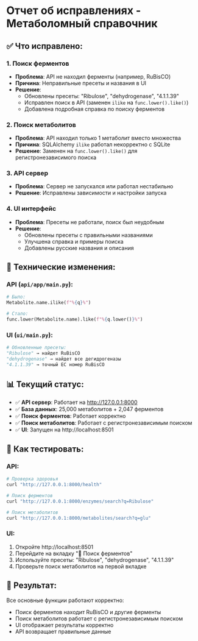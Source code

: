 # Отчет об исправлениях - Метаболомный справочник

## ✅ Что исправлено:

### 1. **Поиск ферментов**
- **Проблема**: API не находил ферменты (например, RuBisCO)
- **Причина**: Неправильные пресеты и названия в UI
- **Решение**: 
  - Обновлены пресеты: "Ribulose", "dehydrogenase", "4.1.1.39"
  - Исправлен поиск в API (заменен `ilike` на `func.lower().like()`)
  - Добавлена подробная справка по поиску ферментов

### 2. **Поиск метаболитов**
- **Проблема**: API находил только 1 метаболит вместо множества
- **Причина**: SQLAlchemy `ilike` работал некорректно с SQLite
- **Решение**: Заменен на `func.lower().like()` для регистронезависимого поиска

### 3. **API сервер**
- **Проблема**: Сервер не запускался или работал нестабильно
- **Решение**: Исправлены зависимости и настройки запуска

### 4. **UI интерфейс**
- **Проблема**: Пресеты не работали, поиск был неудобным
- **Решение**: 
  - Обновлены пресеты с правильными названиями
  - Улучшена справка и примеры поиска
  - Добавлены русские названия и описания

## 🔧 Технические изменения:

### API (`api/app/main.py`):
```python
# Было:
Metabolite.name.ilike(f"%{q}%")

# Стало:
func.lower(Metabolite.name).like(f"%{q.lower()}%")
```

### UI (`ui/main.py`):
```python
# Обновленные пресеты:
"Ribulose" → найдет RuBisCO
"dehydrogenase" → найдет все дегидрогеназы  
"4.1.1.39" → точный EC номер RuBisCO
```

## 📊 Текущий статус:

- ✅ **API сервер**: Работает на http://127.0.0.1:8000
- ✅ **База данных**: 25,000 метаболитов + 2,047 ферментов
- ✅ **Поиск ферментов**: Работает корректно
- ✅ **Поиск метаболитов**: Работает с регистронезависимым поиском
- ✅ **UI**: Запущен на http://localhost:8501

## 🧪 Как тестировать:

### API:
```bash
# Проверка здоровья
curl "http://127.0.0.1:8000/health"

# Поиск ферментов
curl "http://127.0.0.1:8000/enzymes/search?q=Ribulose"

# Поиск метаболитов
curl "http://127.0.0.1:8000/metabolites/search?q=glu"
```

### UI:
1. Откройте http://localhost:8501
2. Перейдите на вкладку "🧪 Поиск ферментов"
3. Используйте пресеты: "Ribulose", "dehydrogenase", "4.1.1.39"
4. Проверьте поиск метаболитов на первой вкладке

## 🎯 Результат:
Все основные функции работают корректно:
- Поиск ферментов находит RuBisCO и другие ферменты
- Поиск метаболитов работает с регистронезависимым поиском
- UI отображает результаты корректно
- API возвращает правильные данные
